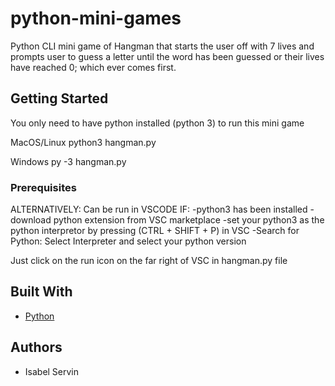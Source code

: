 # python-mini-games

Python CLI mini game of Hangman that starts the user off with 7 lives and prompts user to guess a 
letter until the word has been guessed or their lives have reached 0; which ever comes first.

## Getting Started
You only need to have python installed (python 3) to run this mini game

MacOS/Linux
python3 hangman.py

Windows 
py -3 hangman.py

### Prerequisites
ALTERNATIVELY:
Can be run in VSCODE IF:
    -python3 has been installed
    -download python extension from VSC marketplace
    -set your python3 as the python interpretor by pressing (CTRL + SHIFT + P) in VSC
        -Search for Python: Select Interpreter and select your python version

Just click on the run icon on the far right of VSC in hangman.py file

## Built With
* [Python](https://www.python.org/)

## Authors
* Isabel Servin 
